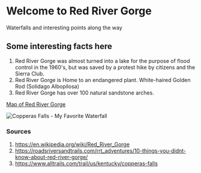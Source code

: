 <!-- Heading 1 -->
# Welcome to Red River Gorge

<!-- First paragraph -->
Waterfalls and interesting points along the way

<!-- Heading 2 -->
## Some interesting facts here

<!-- Ordered list -->
1. Red River Gorge was almost turned into a lake for the purpose of flood control in the 1960's, but was saved by a protest hike by citizens and the Sierra Club.
2. Red River Gorge is Home to an endangered plant.  White-haired Golden Rod (Solidago Albopilosa) 
3. Red River Gorge has over 100 natural sandstone arches.

<!-- Link to web page -->
[Map of Red River Gorge](http://www.hikinginthesmokys.com/smoky_mountains_photos/red-river-gorge/rrg-map.gif)

<!-- Display PNG image from a different server. Notice the exclamation mark ! -->
![Copperas Falls - My Favorite Waterfall](https://www.alltrails.com/api/alltrails/photos/19093768/image?size=extra_large&api_key=3p0t5s6b5g4g0e8k3c1j3w7y5c3m4t8i )

<!-- 
    This is a comment. The above line grabs a PNG from a URL and will display it as an image. The "Become Happy" text inside the brackets is called an Alt property and is used in case the image is corrupted or for browsers that don't display images (they exist). 
-->

<!-- Heading 3 -->
### Sources
1. https://en.wikipedia.org/wiki/Red_River_Gorge
2. https://roadsriversandtrails.com/rrt_adventures/10-things-you-didnt-know-about-red-river-gorge/
3. https://www.alltrails.com/trail/us/kentucky/copperas-falls

